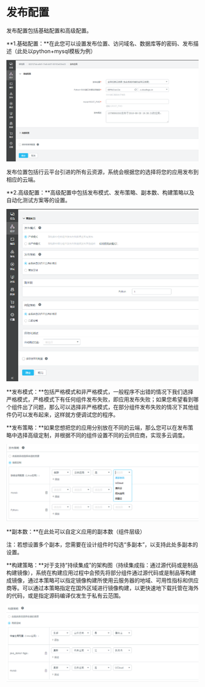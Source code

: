 # 发布配置

发布配置包括基础配置和高级配置。

**1.基础配置：**在此您可以设置发布位置、访问域名、数据库等的密码、发布描述（此处以python+mysql模板为例）

![](/assets/import17.png)

发布位置包括行云平台引进的所有云资源，系统会根据您的选择将您的应用发布到相应的云端。

**2.高级配置：**高级配置中包括发布模式、发布策略、副本数、构建策略以及自动化测试方案等的设置。

![](/assets/import18.png)

**发布模式：**包括严格模式和非严格模式，一般程序不出错的情况下我们选择严格模式，严格模式下有任何组件发布失败，即应用发布失败；如果您希望看到哪个组件出了问题，那么可以选择非严格模式，在部分组件发布失败的情况下其他组件仍可以发布起来，这样就方便调试您的程序。

**发布策略：**如果您想把您的应用分别放在不同的云端，那么您可以在发布策略中选择高级定制，并根据不同的组件设置不同的云供应商，实现多云调度。

![](/assets/import19.png)

**副本数：**在此处可以自定义应用的副本数（组件层级）

注：若想设置多个副本，您需要在设计组件时勾选“多副本”，以支持此处多副本的设置。

**构建策略：**对于支持“持续集成”的架构图（持续集成指：通过源代码或是制品构建镜像），系统在构建应用过程中会预先将部分组件通过源代码或是制品等构建成镜像，通过本策略可以指定镜像构建所使用云服务器的地域、可用性指标和供应商等。可以通过本策略指定在国外区域进行镜像构建，以更快速地下载托管在海外的代码，或是指定源码编译仅发生于私有云范围。

![](/assets/import84.png)



